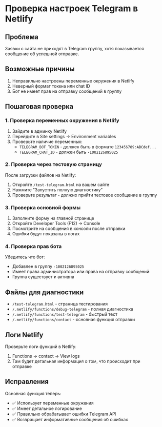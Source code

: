 # Проверка настроек Telegram в Netlify

## Проблема
Заявки с сайта не приходят в Telegram группу, хотя показывается сообщение об успешной отправке.

## Возможные причины
1. Неправильно настроены переменные окружения в Netlify
2. Неверный формат токена или chat ID
3. Бот не имеет прав на отправку сообщений в группу

## Пошаговая проверка

### 1. Проверка переменных окружения в Netlify
1. Зайдите в админку Netlify
2. Перейдите в Site settings → Environment variables
3. Проверьте наличие переменных:
   - `TELEGRAM_BOT_TOKEN` - должен быть в формате `123456789:ABCdef...`
   - `TELEGRAM_CHAT_ID` - должен быть `-1002126895025`

### 2. Проверка через тестовую страницу
После загрузки файлов на Netlify:
1. Откройте `/test-telegram.html` на вашем сайте
2. Нажмите "Запустить полную диагностику"
3. Проверьте результат - должно прийти тестовое сообщение в группу

### 3. Проверка основной формы
1. Заполните форму на главной странице
2. Откройте Developer Tools (F12) → Console
3. Посмотрите на сообщения в консоли после отправки
4. Ошибки будут показаны в логах

### 4. Проверка прав бота
Убедитесь что бот:
- Добавлен в группу `-1002126895025`
- Имеет права администратора или права на отправку сообщений
- Группа существует и активна

## Файлы для диагностики
- `/test-telegram.html` - страница тестирования
- `/.netlify/functions/debug-telegram` - полная диагностика
- `/.netlify/functions/test-telegram` - быстрый тест
- `/.netlify/functions/contact` - основная функция отправки

## Логи Netlify
Проверьте логи функций в Netlify:
1. Functions → contact → View logs
2. Там будет детальная информация о том, что происходит при отправке

## Исправления
Основная функция теперь:
- ✅ Использует переменные окружения
- ✅ Имеет детальное логирование
- ✅ Правильно обрабатывает ошибки Telegram API
- ✅ Возвращает информативные сообщения об ошибках